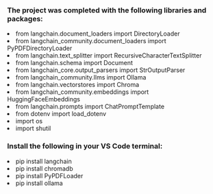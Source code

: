<h3> The project was completed with the following libraries and packages: </h3>
<body>
<li>from langchain.document_loaders import DirectoryLoader</li>
<li>from langchain_community.document_loaders import PyPDFDirectoryLoader</li>
<li>from langchain.text_splitter import RecursiveCharacterTextSplitter</li>
<li>from langchain.schema import Document</li>
<li>from langchain_core.output_parsers import StrOutputParser</li>
<li>from langchain_community.llms import Ollama</li>
<li>from langchain.vectorstores import Chroma</li>
<li>from langchain_community.embeddings import HuggingFaceEmbeddings</li>
<li>from langchain.prompts import ChatPromptTemplate</li>
<li>from dotenv import load_dotenv</li>
<li>import os</li>
<li>import shutil</li>
</body>

<h3> Install the following in your VS Code terminal: </h3>
<body> 
<li>pip install langchain</li>
<li>pip install chromadb</li>
<li>pip install PyPDFLoader</li>
<li>pip install ollama</li>
</body>
